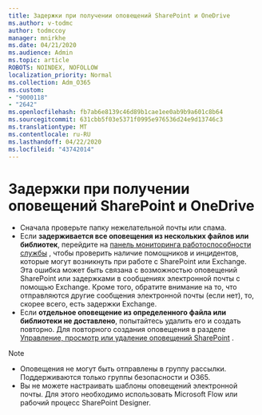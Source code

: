 ```yaml
---
title: Задержки при получении оповещений SharePoint и OneDrive
ms.author: v-todmc
author: todmccoy
manager: mnirkhe
ms.date: 04/21/2020
ms.audience: Admin
ms.topic: article
ROBOTS: NOINDEX, NOFOLLOW
localization_priority: Normal
ms.collection: Adm_O365
ms.custom:
- "9000118"
- "2642"
ms.openlocfilehash: fb7ab6e8139c46d89b1cae1ee0ab9b9a601c8b64
ms.sourcegitcommit: 631cbb5f03e5371f0995e976536d24e9d13746c3
ms.translationtype: MT
ms.contentlocale: ru-RU
ms.lasthandoff: 04/22/2020
ms.locfileid: "43742014"
---
```

# <a name="delays-in-receiving-sharepoint-and-onedrive-alerts"></a>Задержки при получении оповещений SharePoint и OneDrive

- Сначала проверьте папку нежелательной почты или спама.
- Если **задерживается все оповещения из нескольких файлов или библиотек**, перейдите на [панель мониторинга работоспособности службы](https://portal.office.com/adminportal/home?ref=/servicehealth) , чтобы проверить наличие помощников и инцидентов, которые могут возникнуть при работе с SharePoint или Exchange. Эта ошибка может быть связана с возможностью оповещений SharePoint или задержками в сообщениях электронной почты с помощью Exchange. Кроме того, обратите внимание на то, что отправляются другие сообщения электронной почты (если нет), то, скорее всего, есть задержки Exchange.
- Если **отдельное оповещение из определенного файла или библиотеки не доставлено**, попытайтесь удалить его и создать повторно. Для повторного создания оповещения в разделе [Управление, просмотр или удаление оповещений SharePoint](https://support.microsoft.com/office/manage-view-or-delete-sharepoint-alerts-99dfb19c-9a90-4a8c-aba1-aa8c8afb0de2) .

> [!NOTE]
> - Оповещения не могут быть отправлены в группу рассылки. Поддерживаются только группы безопасности и O365.
> - Вы не можете настраивать шаблоны оповещений электронной почты. Для этого необходимо использовать Microsoft Flow или рабочий процесс SharePoint Designer.
